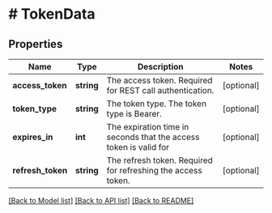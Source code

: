 # # TokenData

## Properties

Name | Type | Description | Notes
------------ | ------------- | ------------- | -------------
**access_token** | **string** | The access token. Required for REST call authentication. | [optional]
**token_type** | **string** | The token type. The token type is Bearer. | [optional]
**expires_in** | **int** | The expiration time in seconds that the access token is valid for | [optional]
**refresh_token** | **string** | The refresh token. Required for refreshing the access token. | [optional]

[[Back to Model list]](../../README.md#models) [[Back to API list]](../../README.md#endpoints) [[Back to README]](../../README.md)
